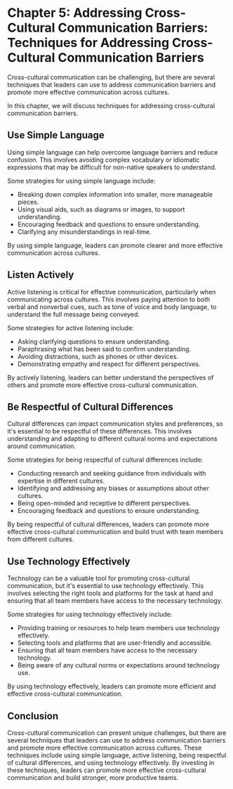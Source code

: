Chapter 5: Addressing Cross-Cultural Communication Barriers: Techniques for Addressing Cross-Cultural Communication Barriers
============================================================================================================================

Cross-cultural communication can be challenging, but there are several techniques that leaders can use to address communication barriers and promote more effective communication across cultures.

In this chapter, we will discuss techniques for addressing cross-cultural communication barriers.

Use Simple Language
-------------------

Using simple language can help overcome language barriers and reduce confusion. This involves avoiding complex vocabulary or idiomatic expressions that may be difficult for non-native speakers to understand.

Some strategies for using simple language include:

* Breaking down complex information into smaller, more manageable pieces.
* Using visual aids, such as diagrams or images, to support understanding.
* Encouraging feedback and questions to ensure understanding.
* Clarifying any misunderstandings in real-time.

By using simple language, leaders can promote clearer and more effective communication across cultures.

Listen Actively
---------------

Active listening is critical for effective communication, particularly when communicating across cultures. This involves paying attention to both verbal and nonverbal cues, such as tone of voice and body language, to understand the full message being conveyed.

Some strategies for active listening include:

* Asking clarifying questions to ensure understanding.
* Paraphrasing what has been said to confirm understanding.
* Avoiding distractions, such as phones or other devices.
* Demonstrating empathy and respect for different perspectives.

By actively listening, leaders can better understand the perspectives of others and promote more effective cross-cultural communication.

Be Respectful of Cultural Differences
-------------------------------------

Cultural differences can impact communication styles and preferences, so it's essential to be respectful of these differences. This involves understanding and adapting to different cultural norms and expectations around communication.

Some strategies for being respectful of cultural differences include:

* Conducting research and seeking guidance from individuals with expertise in different cultures.
* Identifying and addressing any biases or assumptions about other cultures.
* Being open-minded and receptive to different perspectives.
* Encouraging feedback and questions to ensure understanding.

By being respectful of cultural differences, leaders can promote more effective cross-cultural communication and build trust with team members from different cultures.

Use Technology Effectively
--------------------------

Technology can be a valuable tool for promoting cross-cultural communication, but it's essential to use technology effectively. This involves selecting the right tools and platforms for the task at hand and ensuring that all team members have access to the necessary technology.

Some strategies for using technology effectively include:

* Providing training or resources to help team members use technology effectively.
* Selecting tools and platforms that are user-friendly and accessible.
* Ensuring that all team members have access to the necessary technology.
* Being aware of any cultural norms or expectations around technology use.

By using technology effectively, leaders can promote more efficient and effective cross-cultural communication.

Conclusion
----------

Cross-cultural communication can present unique challenges, but there are several techniques that leaders can use to address communication barriers and promote more effective communication across cultures. These techniques include using simple language, active listening, being respectful of cultural differences, and using technology effectively. By investing in these techniques, leaders can promote more effective cross-cultural communication and build stronger, more productive teams.
